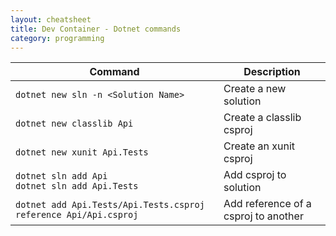```yaml
---
layout: cheatsheet
title: Dev Container - Dotnet commands
category: programming
---
```


|Command|Description|
| --- | --- |
|`dotnet new sln -n <Solution Name>`|Create a new solution|
|`dotnet new classlib Api`|Create a classlib csproj|
|`dotnet new xunit Api.Tests`|Create an xunit csproj|
|`dotnet sln add Api` <br> `dotnet sln add Api.Tests`|Add csproj to solution|
|`dotnet add Api.Tests/Api.Tests.csproj reference Api/Api.csproj`|Add reference of a csproj to another|
